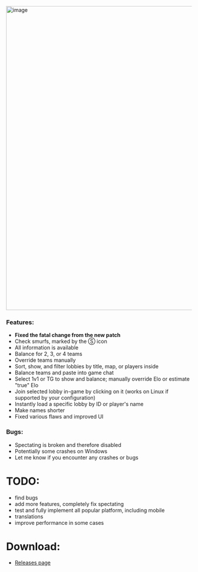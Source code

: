 <img width="1000" height="824" alt="image" src="https://github.com/user-attachments/assets/497b6f18-a386-418f-af1e-51ae4c297692" />

### Features:

- **Fixed the fatal change from the new patch**
- Check smurfs, marked by the Ⓢ icon
- All information is available
- Balance for 2, 3, or 4 teams
- Override teams manually
- Sort, show, and filter lobbies by title, map, or players inside
- Balance teams and paste into game chat
- Select 1v1 or TG to show and balance; manually override Elo or estimate "true" Elo
- Join selected lobby in-game by clicking on it (works on Linux if supported by your configuration)
- Instantly load a specific lobby by ID or player's name
- Make names shorter
- Fixed various flaws and improved UI

### Bugs:
- Spectating is broken and therefore disabled
- Potentially some crashes on Windows
- Let me know if you encounter any crashes or bugs
# TODO:
- find bugs
- add more features, completely fix spectating
- test and fully implement all popular platform, including mobile
- translations
- improve performance in some cases

# Download:
- [Releases page](https://github.com/DjSapsan/AoE-2-DE-Lobby-Simulator/releases/latest)
